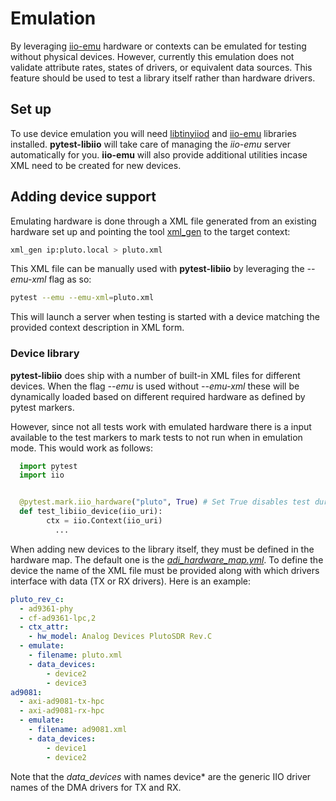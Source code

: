 # Emulation

By leveraging [iio-emu](https://github.com/analogdevicesinc/iio-emu) hardware or contexts can be emulated for testing without physical devices. However, currently this emulation does not validate attribute rates, states of drivers, or equivalent data sources. This feature should be used to test a library itself rather than hardware drivers.

## Set up

To use device emulation you will need [libtinyiiod](https://github.com/analogdevicesinc/libtinyiiod) and [iio-emu](https://github.com/analogdevicesinc/iio-emu) libraries installed. **pytest-libiio** will take care of managing the *iio-emu* server automatically for you. **iio-emu** will also provide additional utilities incase XML need to be created for new devices.


## Adding device support

Emulating hardware is done through a XML file generated from an existing hardware set up and pointing the tool [xml_gen](https://github.com/analogdevicesinc/iio-emu/blob/generic_adc_dac/GENERIC_EMULATOR.md) to the target context:

```bash
xml_gen ip:pluto.local > pluto.xml
```

This XML file can be manually used with **pytest-libiio** by leveraging the *--emu-xml* flag as so:

```bash
pytest --emu --emu-xml=pluto.xml
```

This will launch a server when testing is started with a device matching the provided context description in XML form.

### Device library

**pytest-libiio** does ship with a number of built-in XML files for different devices. When the flag *--emu* is used without *--emu-xml* these will be dynamically loaded based on different required hardware as defined by pytest markers.

However, since not all tests work with emulated hardware there is a input available to the test markers to mark tests to not run when in emulation mode. This would work as follows:

``` python
  import pytest
  import iio


  @pytest.mark.iio_hardware("pluto", True) # Set True disables test during emulation
  def test_libiio_device(iio_uri):
        ctx = iio.Context(iio_uri)
          ...
```

When adding new devices to the library itself, they must be defined in the hardware map. The default one is the *[adi_hardware_map.yml](https://github.com/tfcollins/pytest-libiio/blob/master/pytest_libiio/resources/adi_hardware_map.yml)*. To define the device the name of the XML file must be provided along with which drivers interface with data (TX or RX drivers). Here is an example:

```yaml
pluto_rev_c:
  - ad9361-phy
  - cf-ad9361-lpc,2
  - ctx_attr:
    - hw_model: Analog Devices PlutoSDR Rev.C
  - emulate:
    - filename: pluto.xml
    - data_devices:
        - device2
        - device3
ad9081:
  - axi-ad9081-tx-hpc
  - axi-ad9081-rx-hpc
  - emulate:
    - filename: ad9081.xml
    - data_devices:
        - device1
        - device2
```

Note that the *data_devices* with names device* are the generic IIO driver names of the DMA drivers for TX and RX.